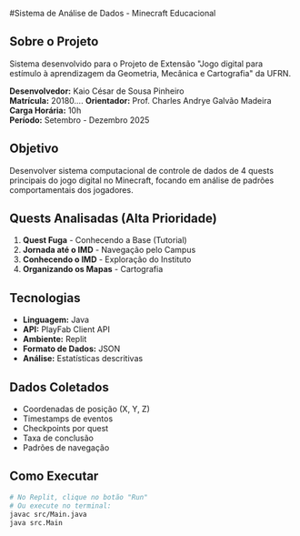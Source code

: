#Sistema de Análise de Dados - Minecraft Educacional

## Sobre o Projeto
Sistema desenvolvido para o Projeto de Extensão "Jogo digital para estímulo à aprendizagem da Geometria, Mecânica e Cartografia" da UFRN.

**Desenvolvedor:** Kaio César de Sousa Pinheiro  
**Matrícula:** 20180....
**Orientador:** Prof. Charles Andrye Galvão Madeira  
**Carga Horária:** 10h  
**Período:** Setembro - Dezembro 2025

## Objetivo
Desenvolver sistema computacional de controle de dados de 4 quests principais do jogo digital no Minecraft, focando em análise de padrões comportamentais dos jogadores.

## Quests Analisadas (Alta Prioridade)

1. **Quest Fuga** - Conhecendo a Base (Tutorial)
2. **Jornada até o IMD** - Navegação pelo Campus
3. **Conhecendo o IMD** - Exploração do Instituto
4. **Organizando os Mapas** - Cartografia

## Tecnologias
- **Linguagem:** Java
- **API:** PlayFab Client API
- **Ambiente:** Replit
- **Formato de Dados:** JSON
- **Análise:** Estatísticas descritivas

## Dados Coletados
- Coordenadas de posição (X, Y, Z)
- Timestamps de eventos
- Checkpoints por quest
- Taxa de conclusão
- Padrões de navegação

## Como Executar
```bash
# No Replit, clique no botão "Run"
# Ou execute no terminal:
javac src/Main.java
java src.Main
